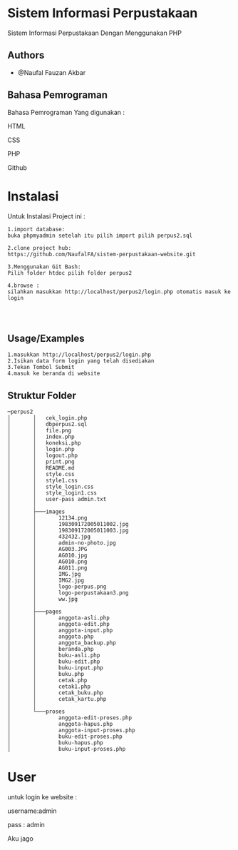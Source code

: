 
# Sistem Informasi Perpustakaan

Sistem Informasi Perpustakaan Dengan Menggunakan PHP


## Authors

- @Naufal Fauzan Akbar


## Bahasa Pemrograman

Bahasa Pemrograman Yang digunakan :

HTML

CSS

PHP

Github
# Instalasi

Untuk Instalasi Project ini :


```
1.import database:
buka phpmyadmin setelah itu pilih import pilih perpus2.sql

2.clone project hub:
https://github.com/NaufalFA/sistem-perpustakaan-website.git

3.Menggunakan Git Bash:
Pilih folder htdoc pilih folder perpus2

4.browse :
silahkan masukkan http://localhost/perpus2/login.php otomatis masuk ke login




```

## Usage/Examples

```
1.masukkan http://localhost/perpus2/login.php
2.Isikan data form login yang telah disediakan
3.Tekan Tombol Submit
4.masuk ke beranda di website
```

  
## Struktur Folder

```
─perpus2
│       │   cek_login.php
│       │   dbperpus2.sql
│       │   file.png
│       │   index.php
│       │   koneksi.php
│       │   login.php
│       │   logout.php
│       │   print.png
│       │   README.md
│       │   style.css
│       │   style1.css
│       │   style_login.css
│       │   style_login1.css
│       │   user-pass admin.txt
│       │
│       ├───images
│       │       12134.png
│       │       198309172005011002.jpg
│       │       198309172005011003.jpg
│       │       432432.jpg
│       │       admin-no-photo.jpg
│       │       AG003.JPG
│       │       AG010.jpg
│       │       AG010.png
│       │       AG011.png
│       │       IMG.jpg
│       │       IMG2.jpg
│       │       logo-perpus.png
│       │       logo-perpustakaan3.png
│       │       ww.jpg
│       │
│       ├───pages
│       │       anggota-asli.php
│       │       anggota-edit.php
│       │       anggota-input.php
│       │       anggota.php
│       │       anggota_backup.php
│       │       beranda.php
│       │       buku-asli.php
│       │       buku-edit.php
│       │       buku-input.php
│       │       buku.php
│       │       cetak.php
│       │       cetak1.php
│       │       cetak_buku.php
│       │       cetak_kartu.php
│       │
│       └───proses
│               anggota-edit-proses.php
│               anggota-hapus.php
│               anggota-input-proses.php
│               buku-edit-proses.php
│               buku-hapus.php
│               buku-input-proses.php
```

  
# User

untuk login ke website :

username:admin

pass : admin

Aku jago


  